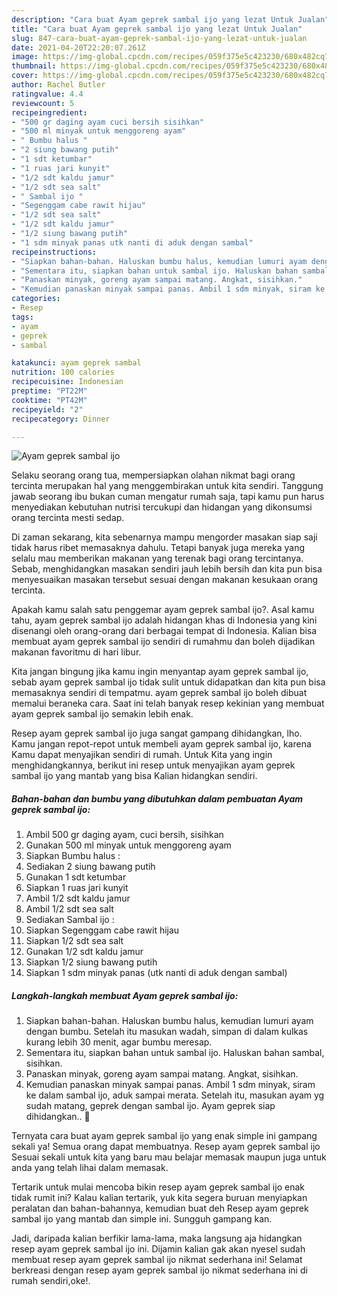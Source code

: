 ```yaml
---
description: "Cara buat Ayam geprek sambal ijo yang lezat Untuk Jualan"
title: "Cara buat Ayam geprek sambal ijo yang lezat Untuk Jualan"
slug: 847-cara-buat-ayam-geprek-sambal-ijo-yang-lezat-untuk-jualan
date: 2021-04-20T22:20:07.261Z
image: https://img-global.cpcdn.com/recipes/059f375e5c423230/680x482cq70/ayam-geprek-sambal-ijo-foto-resep-utama.jpg
thumbnail: https://img-global.cpcdn.com/recipes/059f375e5c423230/680x482cq70/ayam-geprek-sambal-ijo-foto-resep-utama.jpg
cover: https://img-global.cpcdn.com/recipes/059f375e5c423230/680x482cq70/ayam-geprek-sambal-ijo-foto-resep-utama.jpg
author: Rachel Butler
ratingvalue: 4.4
reviewcount: 5
recipeingredient:
- "500 gr daging ayam cuci bersih sisihkan"
- "500 ml minyak untuk menggoreng ayam"
- " Bumbu halus "
- "2 siung bawang putih"
- "1 sdt ketumbar"
- "1 ruas jari kunyit"
- "1/2 sdt kaldu jamur"
- "1/2 sdt sea salt"
- " Sambal ijo "
- "Segenggam cabe rawit hijau"
- "1/2 sdt sea salt"
- "1/2 sdt kaldu jamur"
- "1/2 siung bawang putih"
- "1 sdm minyak panas utk nanti di aduk dengan sambal"
recipeinstructions:
- "Siapkan bahan-bahan. Haluskan bumbu halus, kemudian lumuri ayam dengan bumbu. Setelah itu masukan wadah, simpan di dalam kulkas kurang lebih 30 menit, agar bumbu meresap."
- "Sementara itu, siapkan bahan untuk sambal ijo. Haluskan bahan sambal, sisihkan."
- "Panaskan minyak, goreng ayam sampai matang. Angkat, sisihkan."
- "Kemudian panaskan minyak sampai panas. Ambil 1 sdm minyak, siram ke dalam sambal ijo, aduk sampai merata. Setelah itu, masukan ayam yg sudah matang, geprek dengan sambal ijo. Ayam geprek siap dihidangkan.. 🤗"
categories:
- Resep
tags:
- ayam
- geprek
- sambal

katakunci: ayam geprek sambal 
nutrition: 100 calories
recipecuisine: Indonesian
preptime: "PT22M"
cooktime: "PT42M"
recipeyield: "2"
recipecategory: Dinner

---
```



![Ayam geprek sambal ijo](https://img-global.cpcdn.com/recipes/059f375e5c423230/680x482cq70/ayam-geprek-sambal-ijo-foto-resep-utama.jpg)

Selaku seorang orang tua, mempersiapkan olahan nikmat bagi orang tercinta merupakan hal yang menggembirakan untuk kita sendiri. Tanggung jawab seorang ibu bukan cuman mengatur rumah saja, tapi kamu pun harus menyediakan kebutuhan nutrisi tercukupi dan hidangan yang dikonsumsi orang tercinta mesti sedap.

Di zaman  sekarang, kita sebenarnya mampu mengorder masakan siap saji tidak harus ribet memasaknya dahulu. Tetapi banyak juga mereka yang selalu mau memberikan makanan yang terenak bagi orang tercintanya. Sebab, menghidangkan masakan sendiri jauh lebih bersih dan kita pun bisa menyesuaikan masakan tersebut sesuai dengan makanan kesukaan orang tercinta. 



Apakah kamu salah satu penggemar ayam geprek sambal ijo?. Asal kamu tahu, ayam geprek sambal ijo adalah hidangan khas di Indonesia yang kini disenangi oleh orang-orang dari berbagai tempat di Indonesia. Kalian bisa membuat ayam geprek sambal ijo sendiri di rumahmu dan boleh dijadikan makanan favoritmu di hari libur.

Kita jangan bingung jika kamu ingin menyantap ayam geprek sambal ijo, sebab ayam geprek sambal ijo tidak sulit untuk didapatkan dan kita pun bisa memasaknya sendiri di tempatmu. ayam geprek sambal ijo boleh dibuat memalui beraneka cara. Saat ini telah banyak resep kekinian yang membuat ayam geprek sambal ijo semakin lebih enak.

Resep ayam geprek sambal ijo juga sangat gampang dihidangkan, lho. Kamu jangan repot-repot untuk membeli ayam geprek sambal ijo, karena Kamu dapat menyajikan sendiri di rumah. Untuk Kita yang ingin menghidangkannya, berikut ini resep untuk menyajikan ayam geprek sambal ijo yang mantab yang bisa Kalian hidangkan sendiri.

<!--inarticleads1-->

##### Bahan-bahan dan bumbu yang dibutuhkan dalam pembuatan Ayam geprek sambal ijo:

1. Ambil 500 gr daging ayam, cuci bersih, sisihkan
1. Gunakan 500 ml minyak untuk menggoreng ayam
1. Siapkan  Bumbu halus :
1. Sediakan 2 siung bawang putih
1. Gunakan 1 sdt ketumbar
1. Siapkan 1 ruas jari kunyit
1. Ambil 1/2 sdt kaldu jamur
1. Ambil 1/2 sdt sea salt
1. Sediakan  Sambal ijo :
1. Siapkan Segenggam cabe rawit hijau
1. Siapkan 1/2 sdt sea salt
1. Gunakan 1/2 sdt kaldu jamur
1. Siapkan 1/2 siung bawang putih
1. Siapkan 1 sdm minyak panas (utk nanti di aduk dengan sambal)




<!--inarticleads2-->

##### Langkah-langkah membuat Ayam geprek sambal ijo:

1. Siapkan bahan-bahan. Haluskan bumbu halus, kemudian lumuri ayam dengan bumbu. Setelah itu masukan wadah, simpan di dalam kulkas kurang lebih 30 menit, agar bumbu meresap.
1. Sementara itu, siapkan bahan untuk sambal ijo. Haluskan bahan sambal, sisihkan.
1. Panaskan minyak, goreng ayam sampai matang. Angkat, sisihkan.
1. Kemudian panaskan minyak sampai panas. Ambil 1 sdm minyak, siram ke dalam sambal ijo, aduk sampai merata. Setelah itu, masukan ayam yg sudah matang, geprek dengan sambal ijo. Ayam geprek siap dihidangkan.. 🤗




Ternyata cara buat ayam geprek sambal ijo yang enak simple ini gampang sekali ya! Semua orang dapat membuatnya. Resep ayam geprek sambal ijo Sesuai sekali untuk kita yang baru mau belajar memasak maupun juga untuk anda yang telah lihai dalam memasak.

Tertarik untuk mulai mencoba bikin resep ayam geprek sambal ijo enak tidak rumit ini? Kalau kalian tertarik, yuk kita segera buruan menyiapkan peralatan dan bahan-bahannya, kemudian buat deh Resep ayam geprek sambal ijo yang mantab dan simple ini. Sungguh gampang kan. 

Jadi, daripada kalian berfikir lama-lama, maka langsung aja hidangkan resep ayam geprek sambal ijo ini. Dijamin kalian gak akan nyesel sudah membuat resep ayam geprek sambal ijo nikmat sederhana ini! Selamat berkreasi dengan resep ayam geprek sambal ijo nikmat sederhana ini di rumah sendiri,oke!.

